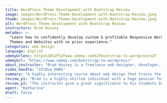```yaml
---
title: WordPress Theme Development with Bootstrap Review
image: images/WordPress-Theme-Development-with-Bootstrap-Review.jpeg
thumb: images/WordPress-Theme-Development-with-Bootstrap-Review.jpeg
alt: WordPress Theme Development with Bootstrap Review
instructors: Brad Hussey
metades: >-
  "Learn how to confidently develop custom & profitable Responsive WordPress
  Themes and Websites with no prior experience."
categories: web design
language: English
udemyUrlenc: https%3A%2F%2Fwww.udemy.com%2Fbootstrap-to-wordpress%2F
udemyUrl: "https://www.udemy.com/bootstrap-to-wordpress/"
about_instructor: "Brad Hussey is a freelance web designer, developer, blogger and digital entrepreneur based in Canada. His passion for his work has enabled him to work with various clients from around the world. Brad creates websites, regularly publish articles on his blogs and provides high-quality online courses about web design."
video_handle: "2Zt8va_6HRk"
summary: "A highly interesting course about web design that trains the students on how to make their own dynamic web page. The students are given a strong foundation on all essentials and lots of demonstrations that they can use to experiment with making their own website."
review_p1: "Brad is a highly-skilled individual with a huge passion for his work. You can clearly see his enthusiasm in everything that he does and he makes sure to respond quickly to his students. Difficult concepts that can be too technical for students are simplified. The students are given a lot of learning materials that give them the skills to design their own webpage from scratch and the videos have good visuals and audio quality.The lessons were comprehensive and provide the students a great foundation that tackles the fundamentals of web design. The lessons give them the confidence that they need in order to experiment in their own by showing various demonstrations and explaining straight to the point."
review_p2: "The instructor give a great significance to his students by making sure that all of them understand the lesson. There are various examples that train the students in using their knowledge. The course also improves the analytical skills of the students by showing them various codes and explaining the process of how to do them and why some of them would not work properly. There was a lot of information that the instructor had offered that can easily be used and applied by the students. With the help of this course, they can turn their dull website into a dynamic one that reaches out very well to their clients."
agent: "Katharina"
draft: false
---
```


